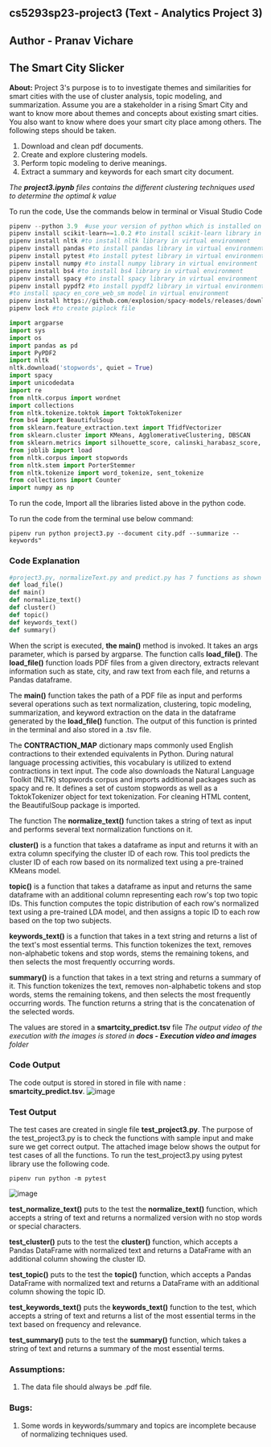## cs5293sp23-project3 (Text - Analytics Project 3)
## Author - Pranav Vichare
## The Smart City Slicker
**About:**  Project 3's purpose is to  to investigate themes and similarities for smart cities with the use of cluster analysis, topic modeling, and summarization. Assume you are a stakeholder in a rising Smart City and want to know more about themes and concepts about existing smart cities. You also want to know where does your smart city place among others. The following steps should be taken.
1. Download and clean pdf documents.
2. Create and explore clustering models.
3. Perform topic modeling to derive meanings.
4. Extract a summary and keywords for each smart city document.

*The **project3.ipynb** files contains the different clustering techniques used to determine the optimal k value*

To run the code, Use the commands below in terminal or Visual Studio Code
```python
pipenv --python 3.9  #use your version of python which is installed on your system. This code is also used to create a virtual environment
pipenv install scikit-learn==1.0.2 #to install scikit-learn library in virtual environment
pipenv install nltk #to install nltk library in virtual environment
pipenv install pandas #to install pandas library in virtual environment
pipenv install pytest #to install pytest library in virtual environment
pipenv install numpy #to install numpy library in virtual environment
pipenv install bs4 #to install bs4 library in virtual environment
pipenv install spacy #to install spacy library in virtual environment
pipenv install pypdf2 #to install pypdf2 library in virtual environment
#to install spacy en_core_web_sm model in virtual environment
pipenv install https://github.com/explosion/spacy-models/releases/download/en_core_web_sm-3.4.1/en_core_web_sm-3.4.1-py3-none-any.whl
pipenv lock #to create piplock file
```

```python
import argparse
import sys
import os
import pandas as pd
import PyPDF2
import nltk
nltk.download('stopwords', quiet = True)
import spacy
import unicodedata
import re
from nltk.corpus import wordnet
import collections
from nltk.tokenize.toktok import ToktokTokenizer
from bs4 import BeautifulSoup
from sklearn.feature_extraction.text import TfidfVectorizer
from sklearn.cluster import KMeans, AgglomerativeClustering, DBSCAN
from sklearn.metrics import silhouette_score, calinski_harabasz_score, davies_bouldin_score
from joblib import load
from nltk.corpus import stopwords
from nltk.stem import PorterStemmer
from nltk.tokenize import word_tokenize, sent_tokenize
from collections import Counter
import numpy as np
```
To run the code, Import all the libraries listed above in the python code.

To run the code from the terminal use below command:
```
pipenv run python project3.py --document city.pdf --summarize --keywords"
```

### Code Explanation  
```python
#project3.py, normalizeText.py and predict.py has 7 functions as shown below.
def load_file()
def main()
def normalize_text()
def cluster()
def topic()
def keywords_text()
def summary()
```

When the script is executed, **the main()** method is invoked. It takes an args parameter, which is parsed by argparse. The function calls **load_file()**. The **load_file()** function loads PDF files from a given directory, extracts relevant information such as state, city, and raw text from each file, and returns a Pandas dataframe.

The **main()** function takes the path of a PDF file as input and performs several operations such as text normalization, clustering, topic modeling, summarization, and keyword extraction on the data in the dataframe generated by the **load_file()** function. The output of this function is printed in the terminal and also stored in a .tsv file.

The **CONTRACTION_MAP** dictionary maps commonly used English contractions to their extended equivalents in Python. During natural language processing activities, this vocabulary is utilized to extend contractions in text input. The code also downloads the Natural Language Toolkit (NLTK) stopwords corpus and imports additional packages such as spacy and re. It defines a set of custom stopwords as well as a ToktokTokenizer object for text tokenization. For cleaning HTML content, the BeautifulSoup package is imported.

The function The **normalize_text()** function takes a string of text as input and performs several text normalization functions on it.

**cluster()** is a function that takes a dataframe as input and returns it with an extra column specifying the cluster ID of each row. This tool predicts the cluster ID of each row based on its normalized text using a pre-trained KMeans model. 

**topic()** is a function that takes a dataframe as input and returns the same dataframe with an additional column representing each row's top two topic IDs. This function computes the topic distribution of each row's normalized text using a pre-trained LDA model, and then assigns a topic ID to each row based on the top two subjects.

**keywords_text()** is a function that takes in a text string and returns a list of the text's most essential terms. This function tokenizes the text, removes non-alphabetic tokens and stop words, stems the remaining tokens, and then selects the most frequently occurring words. 

**summary()** is a function that takes in a text string and returns a summary of it. This function tokenizes the text, removes non-alphabetic tokens and stop words, stems the remaining tokens, and then selects the most frequently occurring words. The function returns a string that is the concatenation of the selected words.

The values are stored in a **smartcity_predict.tsv** file
*The output video of the execution with the images is stored in **docs - Execution video and images** folder*

### Code Output
The code output is stored in stored in file with name : **smartcity_predict.tsv**.
![image](https://github.com/Pranavv361/cs5293sp23-project3/blob/main/docs%20-%20Execution%20video%20and%20images/project3.py%20Execution.png)

### Test Output
The test cases are created in single file **test_project3.py**. The purpose of the test_project3.py is to check the functions with sample input and make sure we get correct output. The attached image below shows the output for test cases of all the functions.
To run the test_project3.py using pytest library use the following code.
```
pipenv run python -m pytest
```
![image](https://github.com/Pranavv361/cs5293sp23-project3/blob/main/docs%20-%20Execution%20video%20and%20images/test_project3.py%20Execution.png)

**test_normalize_text()** puts to the test the **normalize_text()** function, which accepts a string of text and returns a normalized version with no stop words or special characters.

**test_cluster()** puts to the test the **cluster()** function, which accepts a Pandas DataFrame with normalized text and returns a DataFrame with an additional column showing the cluster ID.

**test_topic()** puts to the test the **topic()** function, which accepts a Pandas DataFrame with normalized text and returns a DataFrame with an additional column showing the topic ID.

**test_keywords_text()** puts the **keywords_text()** function to the test, which accepts a string of text and returns a list of the most essential terms in the text based on frequency and relevance.

**test_summary()** puts to the test the **summary()** function, which takes a string of text and returns a summary of the most essential terms.

### Assumptions:
1. The data file should always be .pdf file.

### Bugs:   
1. Some words in keywords/summary and topics are incomplete because of normalizing techniques used.
